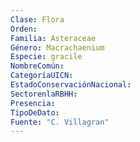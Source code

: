 ```yaml
---
Clase: Flora
Orden: 
Familia: Asteraceae
Género: Macrachaenium
Especie: gracile
NombreComún: 
CategoríaUICN: 
EstadoConservaciónNacional: 
SectorenlaRBHH: 
Presencia: 
TipoDeDato: 
Fuente: "C. Villagran"
---
```


